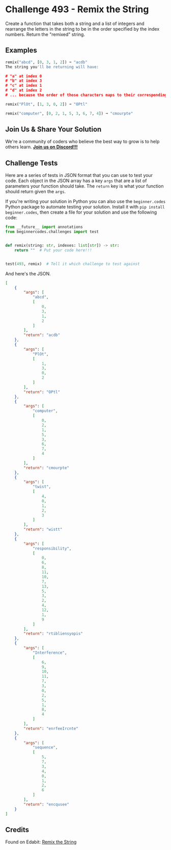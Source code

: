 # Challenge 493 - Remix the String

Create a function that takes both a string and a list of integers and rearrange the letters in the string to be in the order specified by the index numbers. Return the "remixed" string.

## Examples
```python
remix("abcd", [0, 3, 1, 2]) ➞ "acdb"
The string you'll be returning will have:

# "a" at index 0
# "b" at index 3
# "c" at index 1
# "d" at index 2
# ... because the order of those characters maps to their corresponding numbers in the index list.

remix("PlOt", [1, 3, 0, 2]) ➞ "OPtl"

remix("computer", [0, 2, 1, 5, 3, 6, 7, 4]) ➞ "cmourpte"
```
## Join Us & Share Your Solution

We're a community of coders who believe the best way to grow is to help others learn. **[Join us on Discord!!!]("https"://discord.gg/sfHykntuGy)**

## Challenge Tests

Here are a series of tests in JSON format that you can use to test your code. Each object in the JSON array has a key `args` that are a list of parameters your function should take. The `return` key is what your function should return given the `args`. 

If you're writing your solution in Python you can also use the `beginner.codes` Python package to automate testing your solution. Install it with `pip install beginner.codes`, then create a file for your solution and use the following code:
```python
from __future__ import annotations
from beginnercodes.challenges import test


def remix(string: str, indexes: list[str]) -> str:
    return ""  # Put your code here!!!


test(493, remix)  # Tell it which challenge to test against
```
And here's the JSON.
```json
[
    {
        "args": [
            "abcd",
            [
                0,
                3,
                1,
                2
            ]
        ],
        "return": "acdb"
    },
    {
        "args": [
            "PlOt",
            [
                1,
                3,
                0,
                2
            ]
        ],
        "return": "OPtl"
    },
    {
        "args": [
            "computer",
            [
                0,
                2,
                1,
                5,
                3,
                6,
                7,
                4
            ]
        ],
        "return": "cmourpte"
    },
    {
        "args": [
            "twist",
            [
                4,
                0,
                1,
                2,
                3
            ]
        ],
        "return": "wistt"
    },
    {
        "args": [
            "responsibility",
            [
                0,
                6,
                8,
                11,
                10,
                7,
                13,
                5,
                3,
                2,
                4,
                12,
                1,
                9
            ]
        ],
        "return": "rtibliensyopis"
    },
    {
        "args": [
            "Interference",
            [
                6,
                9,
                10,
                11,
                7,
                3,
                0,
                2,
                5,
                1,
                8,
                4
            ]
        ],
        "return": "enrfeeIrcnte"
    },
    {
        "args": [
            "sequence",
            [
                5,
                7,
                3,
                4,
                0,
                1,
                2,
                6
            ]
        ],
        "return": "encqusee"
    }
]
```
## Credits

Found on Edabit: [Remix the String](https://edabit.com/challenge/EPXH424t2SSjMzms5)

